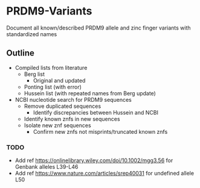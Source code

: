 # PRDM9-Variants
Document all known/described PRDM9 allele and zinc finger variants with standardized names


## Outline
- Compiled lists from literature
  - Berg list
    - Original and updated
  - Ponting list (with error)
  - Hussein list (with repeated names from Berg update)
- NCBI nucleotide search for PRDM9 sequences
  - Remove duplicated sequences
    - Identify discrepancies between Hussein and NCBI
  - Identify known znfs in new sequences
  - Isolate new znf sequences
    - Confirm new znfs not misprints/truncated known znfs

### TODO
- Add ref https://onlinelibrary.wiley.com/doi/10.1002/mgg3.56 for Genbank alleles L39-L46
- Add ref https://www.nature.com/articles/srep40031 for undefined allele L50
